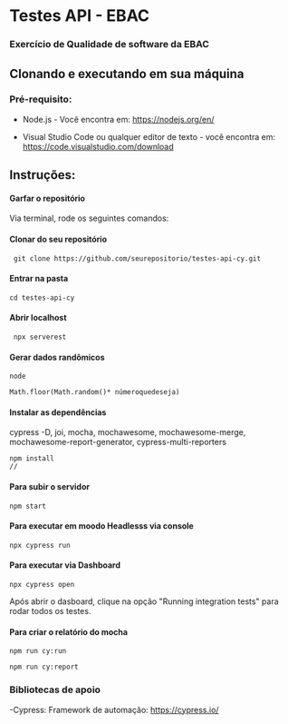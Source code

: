 # Testes API - EBAC
### Exercício de Qualidade de software da EBAC 

## Clonando e executando em sua máquina

### Pré-requisito:

- Node.js - Você encontra em: https://nodejs.org/en/

- Visual Studio Code ou qualquer editor de texto - você encontra em: https://code.visualstudio.com/download

## Instruções:

#### Garfar o repositório

Via terminal, rode os seguintes comandos:

#### Clonar do seu repositório
```
 git clone https://github.com/seurepositorio/testes-api-cy.git 
```
#### Entrar na pasta
```
cd testes-api-cy
```
#### Abrir localhost
```
 npx serverest
 ```
#### Gerar dados randômicos
```
node
```
```
Math.floor(Math.random()* númeroquedeseja)
```
#### Instalar as dependências
cypress -D, joi, mocha, mochawesome, mochawesome-merge, mochawesome-report-generator, cypress-multi-reporters
```
npm install 
// 
```
#### Para subir o servidor
```
npm start
```
#### Para executar em moodo Headlesss via console
```
npx cypress run
```
#### Para executar via Dashboard
```
npx cypress open 
```
Após abrir o dasboard, clique na opção "Running integration tests" para rodar todos os testes.

#### Para criar o relatório do mocha
```
npm run cy:run
```
```
npm run cy:report 
```
### Bibliotecas de apoio
-Cypress: Framework de automação: https://cypress.io/
